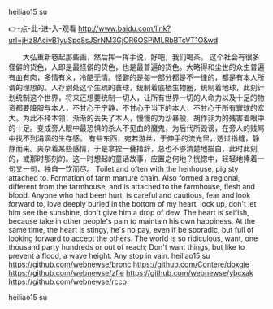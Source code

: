 
heiliao15 su




👉-点-此-进-入-观看  http://www.baidu.com/link?url=jHz8AcivB1yuSpc8sJSrNM3GjOR6OSPiMLRbBTcVT1O&wd




　　大弘重新卷起那些画，然后挥一挥手说，好吧，我们喝茶。
这个社会有很多怪僻的货色，人即是最怪僻的货色，也是最普遍的货色。大略得和尘世的众生普遍有血有肉，多情有义，冷酷无情。怪僻的是每一部分都是不一律的，都是有本人所谓的理想的。人存到处这个生疏的寰球，统制着底栖生物圈，统制着地球，此刻计划统制这个世界，将来还想要统制一切人，让所有世界一切的人命力以及十足的物资都要降服与本人，不甘心于宁静，不甘心于当下的本人，不甘心于所有寰球的宏大。为此不择本领，渐渐的丢失了本人，慢慢的为沙暴般，胡作非为的残害着眼中的十足。变成旁人眼中最恐惧的杀人不见血的魔鬼，为后代所毁谤，在旁人的贱骂中找不到涓滴的生存感。
有些东西，宛若游丝，于伸手的流光里，透过指缝，静静而来。夹杂着某些感情，于是拿捏一叠措辞，总也不够清楚地描白，此时此刻的，或那时那刻的。这一时想起的童话故事，应置之何地？恍惚中，轻轻地捧着一句又一句，独自一饮而尽。
Toilet and often with the henhouse, pig sty attached to.
Formation of farm manure chain.
Also formed a regional, different from the farmhouse, and is attached to the farmhouse, flesh and blood.
Anyone who had been hurt, is careful and cautious, fear and look forward to, love deeply buried in the bottom of my heart, lock up, don't let him see the sunshine, don't give him a drop of dew.
The heart is selfish, because take in other people's pain to maintain his own happiness.
At the same time, the heart is stingy, he's no pay, even if be sporadic, but full of looking forward to accept the others.
The world is so ridiculous, want, one thousand party hundreds or out of reach;
Don't want things, but like to prevent a flood, a wave height. Any stop in vain.
heiliao15 su https://github.com/webnewse/bronc
https://github.com/Contere/doxgje
https://github.com/webnewse/zfle
https://github.com/webnewse/ybcxak
https://github.com/webnewse/rcco





heiliao15 su
